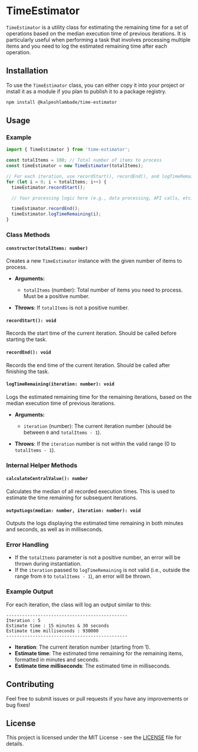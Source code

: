 
# TimeEstimator

`TimeEstimator` is a utility class for estimating the remaining time for a set of operations based on the median execution time of previous iterations. It is particularly useful when performing a task that involves processing multiple items and you need to log the estimated remaining time after each operation.

## Installation

To use the `TimeEstimator` class, you can either copy it into your project or install it as a module if you plan to publish it to a package registry.

```bash
npm install @kalpeshlambade/time-estimator
```

## Usage

### Example

```typescript
import { TimeEstimator } from 'time-estimator';

const totalItems = 100; // Total number of items to process
const timeEstimator = new TimeEstimator(totalItems);

// For each iteration, use recordStart(), recordEnd(), and logTimeRemaining
for (let i = 0; i < totalItems; i++) {
  timeEstimator.recordStart();

  // Your processing logic here (e.g., data processing, API calls, etc.)

  timeEstimator.recordEnd();
  timeEstimator.logTimeRemaining(i);
}
```

### Class Methods

#### `constructor(totalItems: number)`

Creates a new `TimeEstimator` instance with the given number of items to process.

- **Arguments:**
  - `totalItems` (number): Total number of items you need to process. Must be a positive number.

- **Throws**: If `totalItems` is not a positive number.

#### `recordStart(): void`

Records the start time of the current iteration. Should be called before starting the task.

#### `recordEnd(): void`

Records the end time of the current iteration. Should be called after finishing the task.

#### `logTimeRemaining(iteration: number): void`

Logs the estimated remaining time for the remaining iterations, based on the median execution time of previous iterations.

- **Arguments:**
  - `iteration` (number): The current iteration number (should be between `0` and `totalItems - 1`).

- **Throws**: If the `iteration` number is not within the valid range (0 to `totalItems - 1`).

### Internal Helper Methods

#### `calculateCentralValue(): number`

Calculates the median of all recorded execution times. This is used to estimate the time remaining for subsequent iterations.

#### `outputLogs(median: number, iteration: number): void`

Outputs the logs displaying the estimated time remaining in both minutes and seconds, as well as in milliseconds.

### Error Handling

- If the `totalItems` parameter is not a positive number, an error will be thrown during instantiation.
- If the `iteration` passed to `logTimeRemaining` is not valid (i.e., outside the range from `0` to `totalItems - 1`), an error will be thrown.

### Example Output

For each iteration, the class will log an output similar to this:

```
----------------------------------------------
Iteration : 5
Estimate time : 15 minutes & 30 seconds
Estimate time milliseconds : 930000
----------------------------------------------
```

- **Iteration**: The current iteration number (starting from 1).
- **Estimate time**: The estimated time remaining for the remaining items, formatted in minutes and seconds.
- **Estimate time milliseconds**: The estimated time in milliseconds.

## Contributing

Feel free to submit issues or pull requests if you have any improvements or bug fixes!

## License

This project is licensed under the MIT License - see the [LICENSE](LICENSE) file for details.
